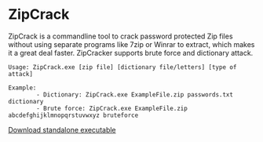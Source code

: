 # ZipCrack
ZipCrack is a commandline tool to crack password protected Zip files without using separate programs like 7zip or Winrar to extract, which makes it a great deal faster.
ZipCracker supports brute force and dictionary attack.
```
Usage: ZipCrack.exe [zip file] [dictionary file/letters] [type of attack]

Example:
        - Dictionary: ZipCrack.exe ExampleFile.zip passwords.txt dictionary
        - Brute force: ZipCrack.exe ExampleFile.zip abcdefghijklmnopqrstuvwxyz bruteforce
```

[Download standalone executable](https://github.com/henriksb/ZipCrack/releases/download/1/ZipCrack.exe)
